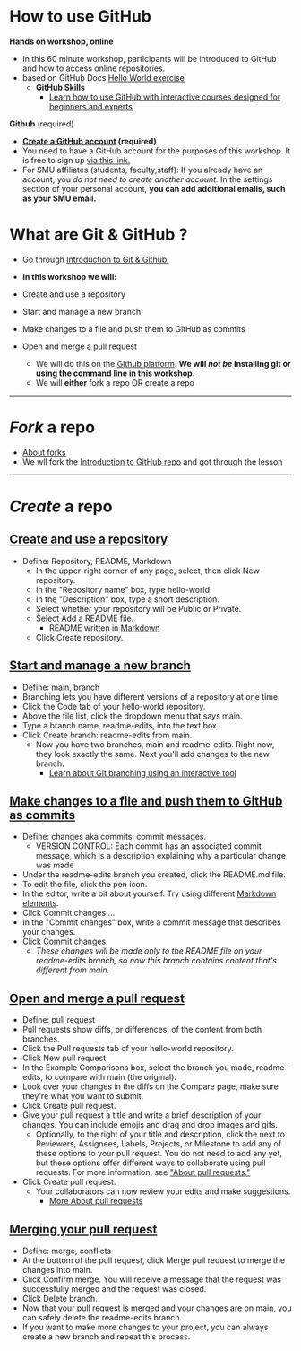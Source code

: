 # How to use GitHub
**Hands on workshop, online**
- In this 60 minute workshop, participants will be introduced to GitHub and how to access online repositories. 
- based on GitHub Docs [Hello World exercise](https://docs.github.com/en/get-started/quickstart/hello-world)
  - **GitHub Skills**
    - [Learn how to use GitHub with interactive courses designed for beginners and experts](https://skills.github.com/)

**Github** (required)  
- **[Create a GitHub account](https://github.com/join) (required)**
- You need to have a GitHub account for the purposes of this workshop. It is free to sign up [via this link.](https://github.com/join)
- For SMU affiliates (students, faculty,staff): If you already have an account, you *do not need to create another account.* In the settings section of your personal account, **you can add additional emails, such as your SMU email.** 

# What are Git & GitHub ?
- Go through [Introduction to Git & Github.](https://southernmethodistuniversity.github.io/git/whatgitandgithub.html)

- **In this workshop we will:** 
- Create and use a repository
- Start and manage a new branch
- Make changes to a file and push them to GitHub as commits
- Open and merge a pull request
  - We will do this on the [Github platform](https://github.com/). **We will *not be* installing git or using the command line in this workshop.**
  - We will **either** fork a repo OR create a repo
 ________ 
# *Fork* a repo
* [About forks](https://docs.github.com/en/pull-requests/collaborating-with-pull-requests/working-with-forks/about-forks)
* We wll fork the [Introduction to GitHub repo](https://github.com/skills/introduction-to-github) and got through the lesson
_____ 
# *Create* a repo
## [Create and use a repository](https://docs.github.com/en/get-started/quickstart/hello-world#creating-a-repository)
- Define: Repository, README, Markdown
  - In the upper-right corner of any page, select, then click New repository.
  - In the "Repository name" box, type hello-world.
  - In the "Description" box, type a short description.
  - Select whether your repository will be Public or Private.
  - Select Add a README file.
    - README written in [Markdown](https://www.markdownguide.org/cheat-sheet/) 
  - Click Create repository.

## [Start and manage a new branch](https://docs.github.com/en/get-started/quickstart/hello-world#creating-a-branch)
- Define: main, branch
 - Branching lets you have different versions of a repository at one time.
- Click the Code tab of your hello-world repository.
- Above the file list, click the dropdown menu that says main.
- Type a branch name, readme-edits, into the text box.
- Click Create branch: readme-edits from main.
  - Now you have two branches, main and readme-edits. Right now, they look exactly the same. Next you'll add changes to the new branch.
    - [Learn about Git branching using an interactive tool](https://learngitbranching.js.org/)

## [Make changes to a file and push them to GitHub as commits](https://docs.github.com/en/get-started/quickstart/hello-world#making-and-committing-changes)
- Define: changes aka commits, commit messages.  
  - VERSION CONTROL: Each commit has an associated commit message, which is a description explaining why a particular change was made
- Under the readme-edits branch you created, click the README.md file.
- To edit the file, click the pen icon.
- In the editor, write a bit about yourself. Try using different [Markdown elements](https://www.markdownguide.org/cheat-sheet/).
- Click Commit changes....
- In the "Commit changes" box, write a commit message that describes your changes.
- Click Commit changes.
  - *These changes will be made only to the README file on your readme-edits branch, so now this branch contains content that's different from main.*

## [Open and merge a pull request](https://docs.github.com/en/get-started/quickstart/hello-world#opening-a-pull-request)
- Define: pull request
 - Pull requests show diffs, or differences, of the content from both branches.
- Click the Pull requests tab of your hello-world repository.
- Click New pull request
- In the Example Comparisons box, select the branch you made, readme-edits, to compare with main (the original).
- Look over your changes in the diffs on the Compare page, make sure they're what you want to submit.
- Click Create pull request.
- Give your pull request a title and write a brief description of your changes. You can include emojis and drag and drop images and gifs.
  - Optionally, to the right of your title and description, click the  next to Reviewers, Assignees, Labels, Projects, or Milestone to add any of these options to your pull request. You do not need to add any yet, but these options offer different ways to collaborate using pull requests. For more information, see ["About pull requests."](https://docs.github.com/en/pull-requests/collaborating-with-pull-requests/proposing-changes-to-your-work-with-pull-requests/about-pull-requests)
- Click Create pull request.
  - Your collaborators can now review your edits and make suggestions.
    - [More About pull requests](https://docs.github.com/en/pull-requests/collaborating-with-pull-requests/proposing-changes-to-your-work-with-pull-requests/about-pull-requests)

## [Merging your pull request](https://docs.github.com/en/get-started/quickstart/hello-world#merging-your-pull-request)
- Define: merge, conflicts 
- At the bottom of the pull request, click Merge pull request to merge the changes into main.
- Click Confirm merge. You will receive a message that the request was successfully merged and the request was closed.
- Click Delete branch. 
 - Now that your pull request is merged and your changes are on main, you can safely delete the readme-edits branch. 
 - If you want to make more changes to your project, you can always create a new branch and repeat this process.
